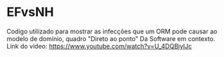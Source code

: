# EFvsNH
Codigo utilizado para mostrar as infecções que um ORM pode causar ao modelo de domínio, quadro "Direto ao ponto" Da Software em contexto.
Link do video: https://www.youtube.com/watch?v=U_4DQBiylJc
